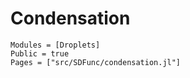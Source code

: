 # Condensation

```@autodocs
Modules = [Droplets]
Public = true
Pages = ["src/SDFunc/condensation.jl"]

```